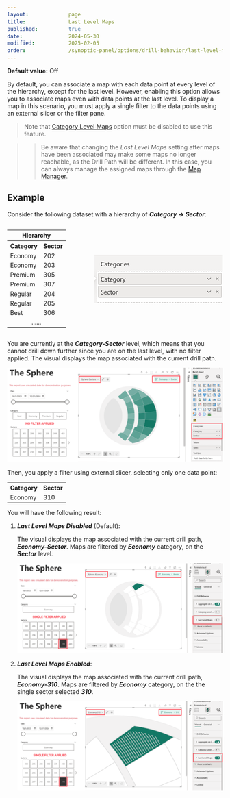 ```yaml
---
layout:             page
title:              Last Level Maps
published:          true
date:               2024-05-30
modified:           2025-02-05
order:              /synoptic-panel/options/drill-behavior/last-level-maps
---
```

**Default value:** Off

By default, you can associate a map with each data point at every level of the hierarchy, except for the last level. However, enabling this option allows you to associate maps even with data points at the last level. To display a map in this scenario, you must apply a single filter to the data points using an external slicer or the filter pane.

> Note that [Category Level Maps](./category-level-maps.md) option must be disabled to use this feature.

>> Be aware that changing the *Last Level Maps* setting after maps have been associated may make some maps no longer reachable, as the Drill Path will be different. In this case, you can always manage the assigned maps through the [Map Manager](../../features/map-manager.md).

## **Example**

Consider the following dataset with a hierarchy of ***Category → Sector***:

<div style="display:flex;">
    <table width="50%">
        <tr><th colspan="3">Hierarchy</th></tr>
        <tr>
            <th>Category</th>
            <th>Sector</th>
        </tr>
        <tr>
            <td>Economy</td>
            <td>202</td>
        </tr>
        <tr>
            <td>Economy</td>
            <td>203</td>
        </tr>
        <tr>
            <td>Premium</td>
            <td>305</td>
        </tr>
        <tr>
            <td>Premium</td>
            <td>307</td>
        </tr>
        <tr>
            <td>Regular</td>
            <td>204</td>
        </tr>
        <tr>
            <td>Regular</td>
            <td>205</td>
        </tr>
            <tr>
            <td>Best</td>
            <td>306</td>
        </tr>
        <tr>
            <td colspan="2" style="text-align:center;" >......</td>
        </tr>
    </table>
 <img src="./images/catergories-field-2-levels.png" style="width:300px; align-self:center;" >
</div>

You are currently at the ***Category-Sector*** level, which means that you cannot drill down further since you are on the last level, with no filter applied. The visual displays the map associated with the current drill path. 

<img src="./images/category-sector-level.png" class="naked" >

Then, you apply a filter using external slicer, selecting only one data point:

<table width="50%">
        <tr>
            <th>Category</th>
            <th>Sector</th>
        </tr>
        <tr>
            <td>Economy</td>
            <td>310</td>
        </tr>
</table>

You will have the following result:

1. ***Last Level Maps Disabled*** (Default): 

    The visual displays the map associated with the current drill path, ***Economy-Sector***. Maps are filtered by ***Economy*** category, on the ***Sector*** level.

    <img src="./images/last-level-maps-disabled-single-filter.png" class="naked" >

2. ***Last Level Maps Enabled***:

    The visual displays the map associated with the current drill path, ***Economy-310***. Maps are filtered by ***Economy*** category, on the the single sector selected ***310***.

    <img src="./images/last-level-maps-enabled-single-filter.png" class="naked" >